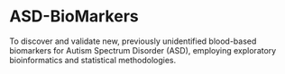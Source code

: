 # ASD-BioMarkers
To discover and validate new, previously unidentified blood-based biomarkers for Autism Spectrum Disorder (ASD), employing exploratory bioinformatics and statistical methodologies.
